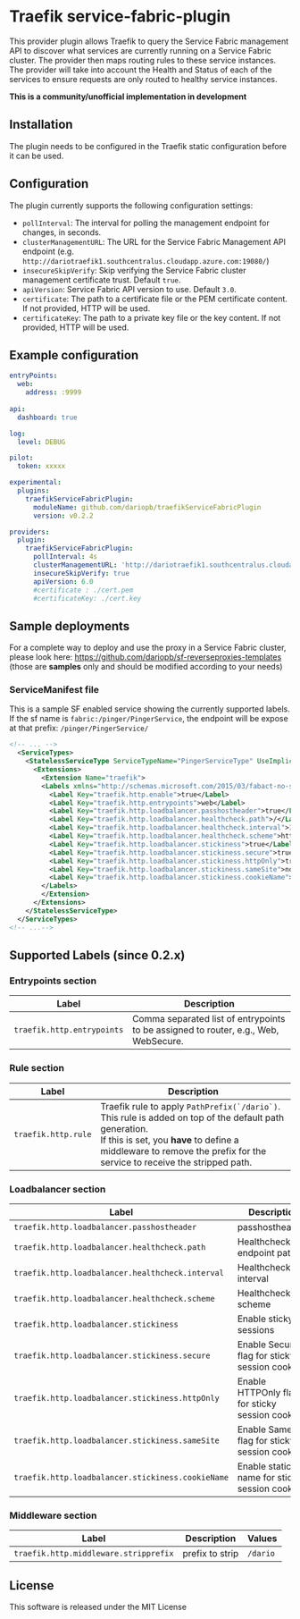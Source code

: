 # Traefik service-fabric-plugin

This provider plugin allows Traefik to query the Service Fabric management API to discover what services are currently running on a Service Fabric cluster. The provider then maps routing rules to these service instances.
The provider will take into account the Health and Status of each of the services to ensure requests are only routed to healthy service instances.

**This is a community/unofficial implementation in development**

## Installation

The plugin needs to be configured in the Traefik static configuration before it can be used.

## Configuration

The plugin currently supports the following configuration settings:

* `pollInterval`: The interval for polling the management endpoint for changes, in seconds.
* `clusterManagementURL`: The URL for the Service Fabric Management API endpoint (e.g. `http://dariotraefik1.southcentralus.cloudapp.azure.com:19080/`)
* `insecureSkipVerify`: Skip verifying the Service Fabric cluster management certificate trust. Default `true`.
* `apiVersion`:  Service Fabric API version to use. Default `3.0`.
* `certificate`: The path to a certificate file or the PEM certificate content. If not provided, HTTP will be used.
* `certificateKey`: The path to a private key file or the key content. If not provided, HTTP will be used.

## Example configuration

```yaml
entryPoints:
  web:
    address: :9999
    
api:
  dashboard: true

log:
  level: DEBUG

pilot:
  token: xxxxx

experimental:
  plugins:
    traefikServiceFabricPlugin:
      moduleName: github.com/dariopb/traefikServiceFabricPlugin
      version: v0.2.2

providers:
  plugin:
    traefikServiceFabricPlugin:
      pollInterval: 4s
      clusterManagementURL: 'http://dariotraefik1.southcentralus.cloudapp.azure.com:19080/'
      insecureSkipVerify: true
      apiVersion: 6.0
      #certificate : ./cert.pem
      #certificateKey: ./cert.key
```

## Sample deployments

For a complete way to deploy and use the proxy in a Service Fabric cluster, please look here: https://github.com/dariopb/sf-reverseproxies-templates (those are **samples** only and should be modified according to your needs)

### ServiceManifest file

This is a sample SF enabled service showing the currently supported labels. If the sf name is `fabric:/pinger/PingerService`, the endpoint will be expose at that prefix: `/pinger/PingerService/`

```xml
<!-- ... -->
  <ServiceTypes>
    <StatelessServiceType ServiceTypeName="PingerServiceType" UseImplicitHost="true">
      <Extensions>
        <Extension Name="traefik">
        <Labels xmlns="http://schemas.microsoft.com/2015/03/fabact-no-schema">
          <Label Key="traefik.http.enable">true</Label>
          <Label Key="traefik.http.entrypoints">web</Label>
          <Label Key="traefik.http.loadbalancer.passhostheader">true</Label>
          <Label Key="traefik.http.loadbalancer.healthcheck.path">/</Label>
          <Label Key="traefik.http.loadbalancer.healthcheck.interval">10s</Label>
          <Label Key="traefik.http.loadbalancer.healthcheck.scheme">http</Label>
          <Label Key="traefik.http.loadbalancer.stickiness">true</Label>
          <Label Key="traefik.http.loadbalancer.stickiness.secure">true</Label>
          <Label Key="traefik.http.loadbalancer.stickiness.httpOnly">true</Label>
          <Label Key="traefik.http.loadbalancer.stickiness.sameSite">none</Label>
          <Label Key="traefik.http.loadbalancer.stickiness.cookieName">stickycookie</Label>
        </Labels>
        </Extension>
      </Extensions>
    </StatelessServiceType>
  </ServiceTypes>
<!-- ...-->
```

## Supported Labels (since 0.2.x) ##

### Entrypoints section

| Label                      | Description                                                                         |
|----------------------------|-------------------------------------------------------------------------------------|
| `traefik.http.entrypoints` | Comma separated list of entrypoints to be assigned to router, e.g., Web, WebSecure. |

### Rule section

| Label               | Description                                                                                                                                                                                                                           |
|---------------------|---------------------------------------------------------------------------------------------------------------------------------------------------------------------------------------------------------------------------------------|
| `traefik.http.rule` | Traefik rule to apply ```PathPrefix(`/dario`)```. This rule is added on top of the default path generation.<br>If this is set, you **have** to define a middleware to remove the prefix for the service to receive the stripped path. |

### Loadbalancer section

| Label                                             | Description                                    | Values                |
|---------------------------------------------------|------------------------------------------------|-----------------------|
| `traefik.http.loadbalancer.passhostheader`        | passhostheaders                                | `true`/`false`        |
| `traefik.http.loadbalancer.healthcheck.path`      | Healthcheck endpoint path                      | `/healtz`             |
| `traefik.http.loadbalancer.healthcheck.interval`  | Healthcheck interval                           | `10s`                 |
| `traefik.http.loadbalancer.healthcheck.scheme`    | Healthcheck scheme                             | `http`                |
| `traefik.http.loadbalancer.stickiness`            | Enable sticky sessions                         | `true`/`false`        |
| `traefik.http.loadbalancer.stickiness.secure`     | Enable Secure flag for sticky session cookie   | `true`/`false`        |
| `traefik.http.loadbalancer.stickiness.httpOnly`   | Enable HTTPOnly flag for sticky session cookie | `true`/`false`        |
| `traefik.http.loadbalancer.stickiness.sameSite`   | Enable SameSite flag for sticky session cookie | `none`/`lax`/`strict` |
| `traefik.http.loadbalancer.stickiness.cookieName` | Enable static name for sticky session cookie   | `stickycookie`        |

### Middleware section

| Label                                 | Description     | Values   |
|---------------------------------------|-----------------|----------|
| `traefik.http.middleware.stripprefix` | prefix to strip | `/dario` |

## License

This software is released under the MIT License
